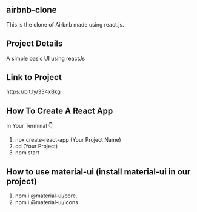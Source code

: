 
## airbnb-clone
This is the clone of Airbnb made using react.js.

## Project Details
A simple basic UI using reactJs

## Link to Project
https://bit.ly/334xBkg 

## How To Create A React App
In Your Terminal 👇
1. npx create-react-app (Your Project Name)
2. cd (Your Project)
3. npm start

## How to use material-ui (install material-ui in our project)
1. npm i @material-ui/core.
2. npm i @material-ui/icons

